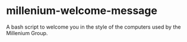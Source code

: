 # millenium-welcome-message
A bash script to welcome you in the style of the computers used by the Millenium Group.
